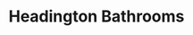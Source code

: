 ---
title: "Headington Bathrooms"
url: /headington-oxfordshire/headington-bathrooms/
shop: Allgemein
---